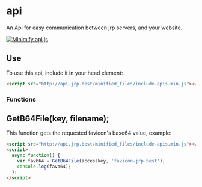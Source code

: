 # api
An Api for easy communication between jrp servers, and your website.

[![Minimify api.js](https://github.com/Jrp-best-hosting/api/actions/workflows/auto-min.yaml/badge.svg)](https://github.com/Jrp-best-hosting/api/actions/workflows/auto-min.yaml)

## Use

To use this api, include it in your head element:

```html
<script src="http://api.jrp.best/minified_files/include-apis.min.js"></script>
```

### Functions

## GetB64File(key, filename);

This function gets the requested favicon's base64 value, example:

```html
<script src="http://api.jrp.best/minified_files/include-apis.min.js"></script>
<script>
  async function() {
    var favb64 = GetB64File(accesskey, 'favicon-jrp.best');
    console.log(favb64);
  };
</script>
```
